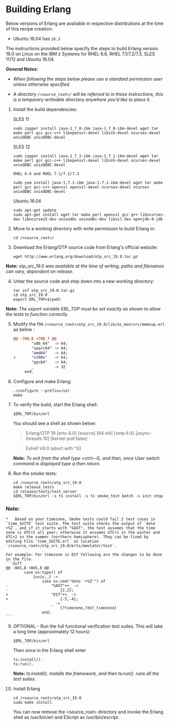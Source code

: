 <!---PACKAGE:Erlang--->
<!---DISTRO:RHEL 6.6:19.x--->
<!---DISTRO:RHEL 7.1:19.x--->
<!---DISTRO:SLES 11:19.x--->
<!---DISTRO:SLES 12:19.x--->
<!---DISTRO:Ubuntu 16.x:Distro,19.x--->

# Building Erlang

Below versions of Erlang are available in respective distributions at the time of this recipe creation:

*    Ubuntu 16.04 has `18.3`

The instructions provided below specify the steps to build Erlang version 19.0 on Linux on the IBM z Systems for RHEL 6.6, RHEL 7.1/7.2/7.3, SLES 11/12 and Ubuntu 16.04.


_**General Notes:**_ 	 
* _When following the steps below please use a standard permission user unless otherwise specified._

* _A directory `/<source_root>/` will be referred to in these instructions, this is a temporary writeable directory anywhere you'd like to place it._ 


1. Install the build dependencies:

      SLES 11
     ```
    sudo zypper install java-1_7_0-ibm java-1_7_0-ibm-devel wget tar make perl gcc gcc-c++ libopenssl-devel libssh-devel ncurses-devel unixODBC unixODBC-devel
     ```

      SLES 12
     ```
    sudo zypper install java-1_7_1-ibm java-1_7_1-ibm-devel wget tar make perl gcc gcc-c++ libopenssl-devel libssh-devel ncurses-devel unixODBC unixODBC-devel
    ```

       RHEL 6.6 and RHEL 7.1/7.2/7.3
      ```
    sudo yum install java-1.7.1-ibm java-1.7.1-ibm-devel wget tar make perl gcc gcc-c++ openssl openssl-devel ncurses-devel ncurses unixODBC unixODBC-devel
      ```
	  
	 Ubuntu 16.04
      ```
    sudo apt-get update
    sudo apt-get install wget tar make perl openssl gcc g++ libncurses-dev libncurses5-dev unixodbc unixodbc-dev libssl-dev openjdk-8-jdk
      ``` 
	  
2. Move to a working directory with write permission to build Erlang in:
 
      ```
    cd /<source_root>/
      ```
3. Download the Erlang/OTP source code from Erlang's official website:
     ```
    wget http://www.erlang.org/download/otp_src_19.0.tar.gz
     ```

 **Note:** *otp_src_19.0 was available at the time of writing, paths and filenames can vary, dependent on release.*

4. Untar the source code and step down into a new working directory:
     ```
    tar zxf otp_src_19.0.tar.gz
    cd otp_src_19.0
    export ERL_TOP=$(pwd)
     ```
 **Note:** *The export variable ERL_TOP must be set exactly as shown to allow the tests to function correctly.*

5. Modify the file `/<source_root>/otp_src_19.0/lib/os_mon/src/memsup.erl` as below :
     
    ```diff
    @@ -700,6 +700,7 @@
            "x86_64"  -> 64;
            "sparc64" -> 64;
            "amd64"   -> 64;
    +       "s390x"   -> 64;
            "ppc64"   -> 64;
            _         -> 32
         end.
    ```
6. Configure and make Erlang:

     ```
    ./configure --prefix=/usr
    make
     ```
7. To verify the build, start the Erlang shell:
     ```
    $ERL_TOP/bin/erl
     ```
	You should see a shell as shown below:

 	 > Erlang/OTP 19 [erts-8.0] [source] [64-bit] [smp:4:4] [async-threads:10] [kernel-poll:false]

 	 >Eshell V8.0  (abort with ^G)
 	
  	**Note:** *To exit from the shell type \<ctrl\>-G, and then, once User switch command is displayed type q then return.*

8. Run the smoke tests:
    ```
    cd /<source_root>/otp_src_19.0 
    make release_tests
    cd release/tests/test_server
    $ERL_TOP/bin/erl -s ts install -s ts smoke_test batch -s init stop
    ```
 ### Note:
	
    *	Based on your timezone, Smoke tests could fail 2 test cases in `time_SUITE` test suite. The test suite checks the output of `date +%Z`, and if it starts with "SAST", the test assumes that the time zone is UTC+2 all year; otherwise it assumes UTC+1 in the winter and UTC+2 in the summer (northern hemisphere). They can be fixed by editing File `time_SUITE.erl` at location `/<source_root>/otp_src_19.0/erts/emulator/test`.

    For example: For timezone in EST following are the changes to be done in the file.
    ```diff
    @@ -865,8 +865,8 @@
            case os:type() of
                {unix,_} ->
                    case os:cmd("date '+%Z'") of
    -                   "SAST"++_ ->
    -                       {2,2};
    +                   "EST"++_ ->
    +                       {-5,-4};
                        _ ->
                            {?timezone,?dst_timezone}
                    end;
    ```    
9. OPTIONAL - Run the full functional verification test suites. This will take a long time (approximately 12 hours):
 
    ```
    $ERL_TOP/bin/erl
    ```
    
    Then once in the Erlang shell enter
    
    ```
    ts:install(). 
    ts:run().
    ```
    
 	 **Note:** *ts:install(). installs the framework, and then ts:run(). runs all the test suites.*

10. Install Erlang
    ```
    cd /<source_root>/otp_src_19.0 
    sudo make install
    ```
     
   	You can now remove the <source_root> directory and invoke the Erlang shell as /usr/bin/erl and EScript as /usr/bin/escript.

